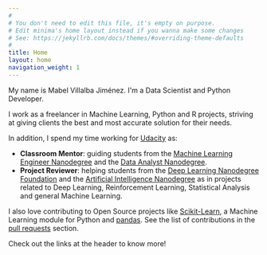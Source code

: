 ```yaml
---
#
# You don't need to edit this file, it's empty on purpose.
# Edit minima's home layout instead if you wanna make some changes
# See: https://jekyllrb.com/docs/themes/#overriding-theme-defaults
#
title: Home
layout: home
navigation_weight: 1
---
```


<!---<img class="profile-img" src="../img/photo_small.jpg">!-->


My name is Mabel Villalba Jiménez. I'm a Data Scientist and Python Developer.

I work as a freelancer in Machine Learning, Python and R projects, striving at giving clients the best and most accurate solution for their needs.

In addition, I spend my time working for [Udacity](https://www.udacity.com/) as:

- **Classroom Mentor**: guiding students from the [Machine Learning Engineer Nanodegree](https://www.udacity.com/course/machine-learning-engineer-nanodegree--nd009) and the [Data Analyst Nanodegree](https://www.udacity.com/course/data-analyst-nanodegree--nd002).
- **Project Reviewer**: helping students from the [Deep Learning Nanodegree Foundation](https://www.udacity.com/course/deep-learning-nanodegree-foundation--nd101) and the [Artificial Intelligence Nanodegree](https://www.udacity.com/course/artificial-intelligence-nanodegree--nd889) as in projects related to Deep Learning, Reinforcement Learning, Statistical Analysis and general Machine Learning.

I also love contributing to Open Source projects like [Scikit-Learn](ttps://github.com/mabelvj/scikit-learn), a Machine Learning module for Python and [pandas](https://github.com/pandas-dev). See the  list of contributions in the [pull requests](pullrequests) section.

Check out the links at the header to know more!



